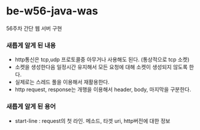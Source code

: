# be-w56-java-was
56주차 간단 웹 서버 구현

### 새롭게 알게 된 내용
- http통신은 tcp,udp 프로토콜중 아무거나 사용해도 된다. (통상적으로 tcp 소켓)
- 소켓을 생성한다음 일정시간 유지해서 모든 요청에 대해 소켓이 생성되지 않도록 한다.
- 실제로는 스레드 풀을 이용해서 재활용한다.
- http request, response는 개행을 이용해서 header, body, 마지막을 구분한다.

### 새롭게 알게 된 용어
- start-line : request의 첫 라인. 메소드, 타겟 uri, http버전에 대한 정보